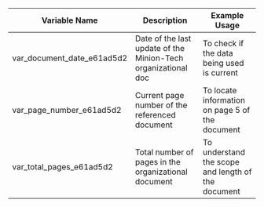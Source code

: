 
| Variable Name                  | Description                                                   | Example Usage                                          |
|--------------------------------|---------------------------------------------------------------|--------------------------------------------------------|
| var_document_date_e61ad5d2     | Date of the last update of the Minion-Tech organizational doc | To check if the data being used is current             |
| var_page_number_e61ad5d2       | Current page number of the referenced document                | To locate information on page 5 of the document        |
| var_total_pages_e61ad5d2       | Total number of pages in the organizational document          | To understand the scope and length of the document      |
